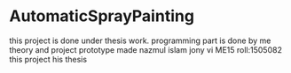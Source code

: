 # AutomaticSprayPainting
this project is done under thesis work. 
programming part is done by me 
theory and project prototype made nazmul islam jony vi ME15 roll:1505082
this project his thesis 
